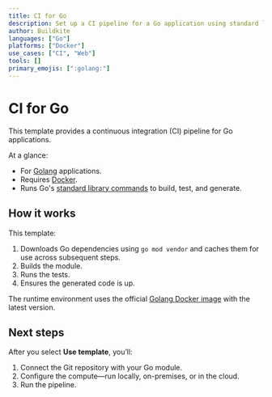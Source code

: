 ```yaml
---
title: CI for Go
description: Set up a CI pipeline for a Go application using standard library tooling.
author: Buildkite
languages: ["Go"]
platforms: ["Docker"]
use_cases: ["CI", "Web"]
tools: []
primary_emojis: [":golang:"]
---
```


# CI for Go

This template provides a continuous integration (CI) pipeline for Go applications.

At a glance:
- For [Golang](https://go.dev/) applications.
- Requires [Docker](https://docs.docker.com/get-docker/).
- Runs Go's [standard library commands](https://pkg.go.dev/cmd/go) to build, test, and generate.

## How it works

This template:

1. Downloads Go dependencies using `go mod vendor` and caches them for use across subsequent steps.
2. Builds the module.
3. Runs the tests.
4. Ensures the generated code is up.

The runtime environment uses the official [Golang Docker image](https://hub.docker.com/_/golang) with the latest version.

## Next steps

After you select **Use template**, you’ll:

1. Connect the Git repository with your Go module.
2. Configure the compute—run locally, on-premises, or in the cloud.
3. Run the pipeline.
